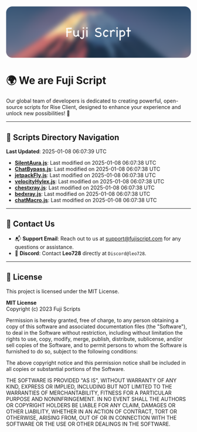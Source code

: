 ![Banner](.github/b.webp)

# 🌍 **We are Fuji Script**

Our global team of developers is dedicated to creating powerful, open-source scripts for Rise Client, designed to enhance your experience and unlock new possibilities! 🌟

---
<!-- SCRIPTS_NAVIGATION_START -->
## 📂 **Scripts Directory Navigation**

**Last Updated**: 2025-01-08 06:07:39 UTC

- **[SilentAura.js](scripts/SilentAura.js)**: Last modified on 2025-01-08 06:07:38 UTC
- **[ChatBypass.js](scripts/ChatBypass.js)**: Last modified on 2025-01-08 06:07:38 UTC
- **[jetpackFly.js](scripts/jetpackFly.js)**: Last modified on 2025-01-08 06:07:38 UTC
- **[velocityHylex.js](scripts/velocityHylex.js)**: Last modified on 2025-01-08 06:07:38 UTC
- **[chestxray.js](scripts/chestxray.js)**: Last modified on 2025-01-08 06:07:38 UTC
- **[bedxray.js](scripts/bedxray.js)**: Last modified on 2025-01-08 06:07:38 UTC
- **[chatMacro.js](scripts/chatMacro.js)**: Last modified on 2025-01-08 06:07:38 UTC

<!-- SCRIPTS_NAVIGATION_END -->

---

## 💬 **Contact Us**  
- 📬 **Support Email**: Reach out to us at [support@fujiscript.com](mailto:support@fujiscript.com) for any questions or assistance.  
- 💬 **Discord**: Contact **Leo728** directly at `Discord@leo728`.

---

## 📜 **License**

This project is licensed under the MIT License.  

**MIT License**  
Copyright (c) 2023 Fuji Scripts  

Permission is hereby granted, free of charge, to any person obtaining a copy of this software and associated documentation files (the "Software"), to deal in the Software without restriction, including without limitation the rights to use, copy, modify, merge, publish, distribute, sublicense, and/or sell copies of the Software, and to permit persons to whom the Software is furnished to do so, subject to the following conditions:  

The above copyright notice and this permission notice shall be included in all copies or substantial portions of the Software.  

THE SOFTWARE IS PROVIDED "AS IS", WITHOUT WARRANTY OF ANY KIND, EXPRESS OR IMPLIED, INCLUDING BUT NOT LIMITED TO THE WARRANTIES OF MERCHANTABILITY, FITNESS FOR A PARTICULAR PURPOSE AND NONINFRINGEMENT. IN NO EVENT SHALL THE AUTHORS OR COPYRIGHT HOLDERS BE LIABLE FOR ANY CLAIM, DAMAGES OR OTHER LIABILITY, WHETHER IN AN ACTION OF CONTRACT, TORT OR OTHERWISE, ARISING FROM, OUT OF OR IN CONNECTION WITH THE SOFTWARE OR THE USE OR OTHER DEALINGS IN THE SOFTWARE.  
